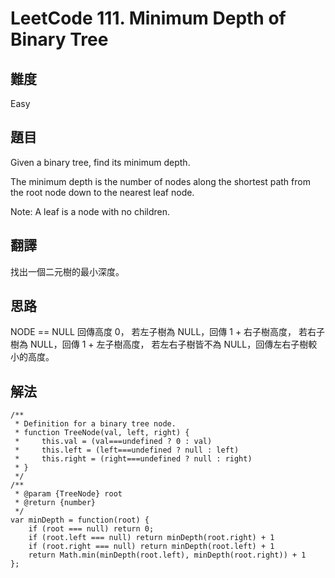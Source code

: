 # LeetCode 111. Minimum Depth of Binary Tree

## 難度

Easy

## 題目

Given a binary tree, find its minimum depth.

The minimum depth is the number of nodes along the shortest path from the root node down to the nearest leaf node.

Note: A leaf is a node with no children.

## 翻譯

找出一個二元樹的最小深度。

## 思路

NODE == NULL 回傳高度 0，
若左子樹為 NULL，回傳 1 + 右子樹高度，
若右子樹為 NULL，回傳 1 + 左子樹高度，
若左右子樹皆不為 NULL，回傳左右子樹較小的高度。

## 解法

```
/**
 * Definition for a binary tree node.
 * function TreeNode(val, left, right) {
 *     this.val = (val===undefined ? 0 : val)
 *     this.left = (left===undefined ? null : left)
 *     this.right = (right===undefined ? null : right)
 * }
 */
/**
 * @param {TreeNode} root
 * @return {number}
 */
var minDepth = function(root) {
    if (root === null) return 0;
    if (root.left === null) return minDepth(root.right) + 1
    if (root.right === null) return minDepth(root.left) + 1
    return Math.min(minDepth(root.left), minDepth(root.right)) + 1
};
```